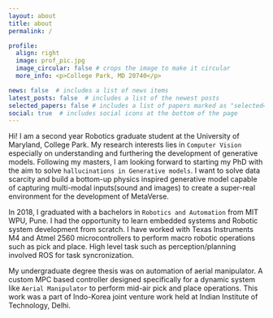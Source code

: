 ```yaml
---
layout: about
title: about
permalink: /

profile:
  align: right
  image: prof_pic.jpg
  image_circular: false # crops the image to make it circular
  more_info: <p>College Park, MD 20740</p>

news: false  # includes a list of news items
latest_posts: false  # includes a list of the newest posts
selected_papers: false # includes a list of papers marked as "selected={true}"
social: true  # includes social icons at the bottom of the page
---
```


Hi! I am a second year Robotics graduate student at the University of Maryland, College Park. My research interests lies in `Computer Vision` especially on understanding and furthering the development of generative models. Following my masters, I am looking forward to starting my PhD with the aim to solve `hallucinations in Generative models`. I want to solve data scarcity and build a bottom-up physics inspired generative model capable of capturing multi-modal inputs(sound and images) to create a super-real environment for the development of MetaVerse.

In 2018, I graduated with a bachelors in `Robotics and Automation` from MIT WPU, Pune. I had the opportunity to learn embedded systems and Robotic system development from scratch. I have worked with Texas Instruments M4 and Atmel 2560 microcontrollers to perform macro robotic operations such as pick and place. High level task such as perception/planning involved ROS for task syncronization.

My undergraduate degree thesis was on automation of aerial manipulator. A custom MPC based controller designed specifically for a dynamic system like `Aerial Manipulator` to perform mid-air pick and place operations. This work was a part of Indo-Korea joint venture work held at Indian Institute of Technology, Delhi.
